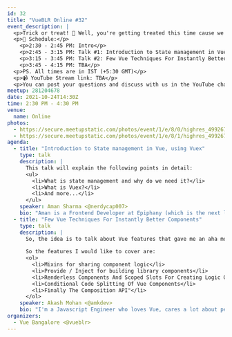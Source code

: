 ```yaml
---
id: 32
title: "VueBLR Online #32"
event_description: |
  <p>Trick or treat! 🎃 Well, you're getting treated this time cause we're back with another meetup full of enriching wisdom.</p>
  <p>📝 Schedule:</p>
    <p>2:30 - 2:45 PM: Intro</p>
    <p>2:45 - 3:15 PM: Talk #1: Introduction to State management in Vue, using Vuex by Aman Sharma</p>
    <p>3:15 - 3:45 PM: Talk #2: Few Vue Techniques For Instantly Better Components by Akash Mohan</p>
    <p>3:45 - 4:15 PM: TBA</p>
  <p>PS. All times are in IST (+5:30 GMT)</p>
  <p>📹 YouTube Stream link: TBA</p>
  <p>You can post your questions and discuss with us in the YouTube chat.</p>
meetup: 281204678
date: 2021-10-24T14:30Z
time: 2:30 PM - 4:30 PM
venue:
  name: Online
photos:
  - https://secure.meetupstatic.com/photos/event/1/e/8/0/highres_499267808.jpeg
  - https://secure.meetupstatic.com/photos/event/1/e/8/1/highres_499267809.jpeg
agenda:
  - title: "Introduction to State management in Vue, using Vuex"
    type: talk
    description: |
      This talk will explain the following points in detail:
      <ul>
        <li>What is state management and why do we need it?</li>
        <li>What is Vuex?</li>
        <li>And more...</li>
      </ul>
    speaker: Aman Sharma <@nerdycap007>
    bio: "Aman is a Frontend Developer at Epiphany (which is the next level solution to Product Discovery), mostly working on Vue, Nuxt, JavaScript, TypeScript, etc. He loves to brainstorm product ideas and usually tries to find a problem in everything. He has a special love for playing guitar and singing."
  - title: "Few Vue Techniques For Instantly Better Components"
    type: talk
    description: |
      So, the idea is to talk about Vue features that gave me an aha moment when I first encountered them, apart from the basic features.
      
      So the features I would like to cover are:
      <ol>
        <li>Mixins for sharing component logic</li>
        <li>Provide / Inject for building library components</li>
        <li>Renderless Components And Scoped Slots For Creating Logic Only or Data Components</li>
        <li>Conditional Code Splitting Of Vue Components</li>
        <li>Finally The Composition API"</li>
      </ol>
    speaker: Akash Mohan <@amkdev>
    bio: "I'm a Javascript Engineer who loves Vue, cares a lot about performance and believes in the lean way of building startups. I currently work as a frontend engineer at locale.ai"
organizers:
  - Vue Bangalore <@vueblr>
---
```


<EventPage />
